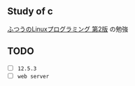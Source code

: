 ## Study of c

[ふつうのLinuxプログラミング 第2版](http://i.loveruby.net/stdlinux2/) の勉強

## TODO

- [ ] `12.5.3`
- [ ] `web server`
